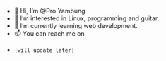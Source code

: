 - 👋 Hi, I’m @Pro Yambung
- 👀 I’m interested in Linux, programming and guitar.
- 🌱 I’m currently learning web development.
- 📫 You can reach me on 
-     {will update later}

<!---
Pro64yambung/Pro64yambung is a ✨ special ✨ repository because its `README.md` (this file) appears on your GitHub profile.
You can click the Preview link to take a look at your changes.
--->
